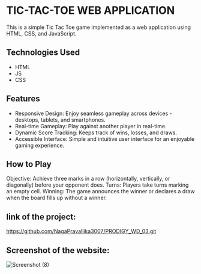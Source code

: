 # TIC-TAC-TOE WEB APPLICATION

This is a simple Tic Tac Toe game implemented as a web application using HTML, CSS, and JavaScript.

## Technologies Used
* HTML
* JS
* CSS

## Features
* Responsive Design: Enjoy seamless gameplay across devices - desktops, tablets, and smartphones.
* Real-time Gameplay: Play against another player in real-time.
* Dynamic Score Tracking: Keeps track of wins, losses, and draws.
* Accessible Interface: Simple and intuitive user interface for an enjoyable gaming experience.


## How to Play
Objective: Achieve three marks in a row (horizontally, vertically, or diagonally) before your opponent does.
Turns: Players take turns marking an empty cell.
Winning: The game announces the winner or declares a draw when the board fills up without a winner.

## link of the project:

https://github.com/NagaPravallika3007/PRODIGY_WD_03.git

## Screenshot of the website:


![Screenshot (8)](https://github.com/NagaPravallika3007/PRODIGY_WD_03/assets/171419600/7faf8b76-587d-481a-b399-60789ceff913)












